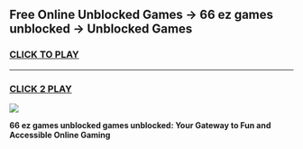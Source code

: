
## Free Online Unblocked Games → 66 ez games unblocked → Unblocked Games
<h3>
<a href="https://premium.freeplayer.one?title=66_ez_games_unblocked&ref=21F">CLICK TO PLAY</a></h3>
<hr>

<h3>
<a href="https://premium.freeplayer.one?title=66_ez_games_unblocked&ref=21F">CLICK 2 PLAY</a>
  
</h3>

<a href="https://premium.freeplayer.one?title=66_ez_games_unblocked&ref=21F/"><img src="https://clearcache.store/games.png"></a>


**66 ez games unblocked games unblocked: Your Gateway to Fun and Accessible Online Gaming**
